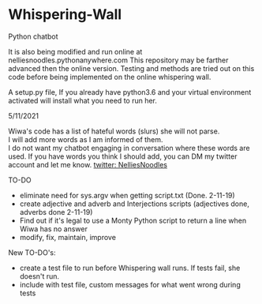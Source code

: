 # Whispering-Wall
Python chatbot 

It is also being modified and run online at nelliesnoodles.pythonanywhere.com
This repository may be farther advanced then the online version.
Testing and methods are tried out on this code before being implemented on the online whispering wall.

A setup.py file, If you already have python3.6 and your virtual environment activated will install what you need to run her.

5/11/2021 

Wiwa's code has a list of hateful words (slurs) she will not parse.  
I will add more words as I am informed of them.  
I do not want my chatbot engaging in conversation where these words are used. 
If you have words you think I should add, you can DM my twitter account and let me know.
[twitter: NelliesNoodles](https://twitter.com/NelliesNoodles)

TO-DO  

* eliminate need for sys.argv when getting script.txt (Done. 2-11-19)
* create adjective and adverb and Interjections scripts (adjectives done, adverbs done 2-11-19)
* Find out if it's legal to use a Monty Python script to return a line when Wiwa has no answer
* modify, fix, maintain, improve

New TO-DO's:
* create a test file to run before Whispering wall runs.  If tests fail, she doesn't run.
* include with test file, custom messages for what went wrong during tests
